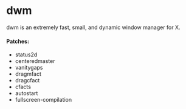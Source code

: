 # dwm

dwm is an extremely fast, small, and dynamic window manager for X.

#### Patches:

- status2d
- centeredmaster
- vanitygaps
- dragmfact
- dragcfact
- cfacts
- autostart
- fullscreen-compilation
